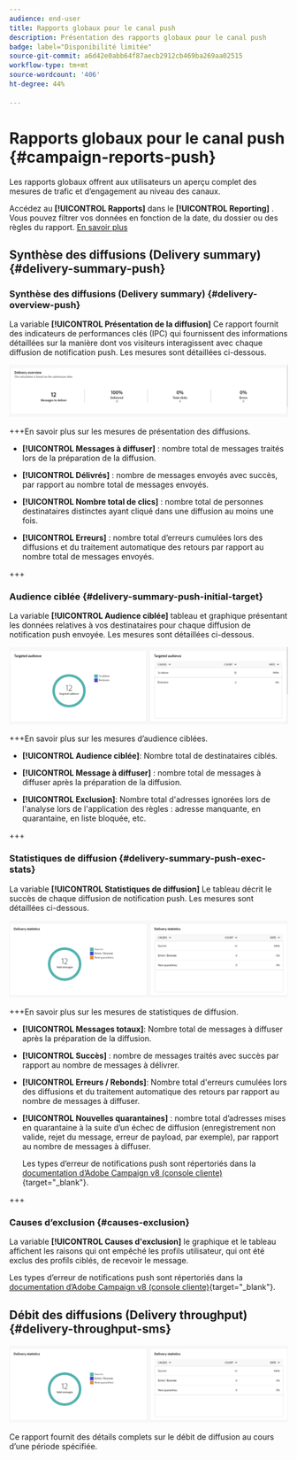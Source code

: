 ```yaml
---
audience: end-user
title: Rapports globaux pour le canal push
description: Présentation des rapports globaux pour le canal push
badge: label="Disponibilité limitée"
source-git-commit: a6d42e0abb64f87aecb2912cb469ba269aa02515
workflow-type: tm+mt
source-wordcount: '406'
ht-degree: 44%

---
```


# Rapports globaux pour le canal push {#campaign-reports-push}

Les rapports globaux offrent aux utilisateurs un aperçu complet des mesures de trafic et d’engagement au niveau des canaux.

Accédez au **[!UICONTROL Rapports]** dans le **[!UICONTROL Reporting]** . Vous pouvez filtrer vos données en fonction de la date, du dossier ou des règles du rapport. [En savoir plus](global-reports.md)

## Synthèse des diffusions (Delivery summary) {#delivery-summary-push}

### Synthèse des diffusions (Delivery summary) {#delivery-overview-push}

La variable **[!UICONTROL Présentation de la diffusion]** Ce rapport fournit des indicateurs de performances clés (IPC) qui fournissent des informations détaillées sur la manière dont vos visiteurs interagissent avec chaque diffusion de notification push. Les mesures sont détaillées ci-dessous.

![](assets/global_report_push_delivery_overview.png)

+++En savoir plus sur les mesures de présentation des diffusions.

* **[!UICONTROL Messages à diffuser]** : nombre total de messages traités lors de la préparation de la diffusion.

* **[!UICONTROL Délivrés]** : nombre de messages envoyés avec succès, par rapport au nombre total de messages envoyés.

* **[!UICONTROL Nombre total de clics]** : nombre total de personnes destinataires distinctes ayant cliqué dans une diffusion au moins une fois.

* **[!UICONTROL Erreurs]** : nombre total d’erreurs cumulées lors des diffusions et du traitement automatique des retours par rapport au nombre total de messages envoyés.

+++

### Audience ciblée {#delivery-summary-push-initial-target}

La variable **[!UICONTROL Audience ciblée]** tableau et graphique présentant les données relatives à vos destinataires pour chaque diffusion de notification push envoyée. Les mesures sont détaillées ci-dessous.

![](assets/global_report_push_targeted_audience.png)

+++En savoir plus sur les mesures d’audience ciblées.

* **[!UICONTROL Audience ciblée]**: Nombre total de destinataires ciblés.

* **[!UICONTROL Message à diffuser]** : nombre total de messages à diffuser après la préparation de la diffusion.

* **[!UICONTROL Exclusion]**: Nombre total d&#39;adresses ignorées lors de l&#39;analyse lors de l&#39;application des règles : adresse manquante, en quarantaine, en liste bloquée, etc.

+++

### Statistiques de diffusion {#delivery-summary-push-exec-stats}

La variable **[!UICONTROL Statistiques de diffusion]** Le tableau décrit le succès de chaque diffusion de notification push. Les mesures sont détaillées ci-dessous.

![](assets/global_report_push_delivery_statistics.png)

+++En savoir plus sur les mesures de statistiques de diffusion.

* **[!UICONTROL Messages totaux]**: Nombre total de messages à diffuser après la préparation de la diffusion.

* **[!UICONTROL Succès]** : nombre de messages traités avec succès par rapport au nombre de messages à délivrer.

* **[!UICONTROL Erreurs / Rebonds]**: Nombre total d&#39;erreurs cumulées lors des diffusions et du traitement automatique des retours par rapport au nombre de messages à diffuser.

* **[!UICONTROL Nouvelles quarantaines]** : nombre total d’adresses mises en quarantaine à la suite d’un échec de diffusion (enregistrement non valide, rejet du message, erreur de payload, par exemple), par rapport au nombre de messages à diffuser.

  Les types d’erreur de notifications push sont répertoriés dans la [documentation d’Adobe Campaign v8 (console cliente)](https://experienceleague.adobe.com/docs/campaign/campaign-v8/send/failures/delivery-failures.html?lang=fr#push-error-types){target="_blank"}.

+++

### Causes d’exclusion {#causes-exclusion}

La variable **[!UICONTROL Causes d&#39;exclusion]** le graphique et le tableau affichent les raisons qui ont empêché les profils utilisateur, qui ont été exclus des profils ciblés, de recevoir le message.

Les types d’erreur de notifications push sont répertoriés dans la [documentation d’Adobe Campaign v8 (console cliente)](https://experienceleague.adobe.com/docs/campaign/campaign-v8/send/failures/delivery-failures.html?lang=fr#push-error-types){target="_blank"}.

## Débit des diffusions (Delivery throughput)  {#delivery-throughput-sms}

![](assets/global_report_push_delivery_statistics.png)

Ce rapport fournit des détails complets sur le débit de diffusion au cours d’une période spécifiée.

